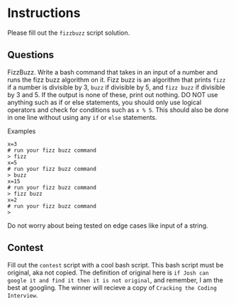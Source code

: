 # Instructions
Please fill out the `fizzbuzz` script solution. 

## Questions

FizzBuzz. Write a bash command that takes in an input of a number and runs the fizz buzz algorithm on it.
Fizz buzz is an algorithm that prints `fizz` if a number is divisible by 3, `buzz` if divisible by 5,
and `fizz buzz` if divisible by 3 and 5. If the output is none of these, print out nothing. DO NOT
use anything such as if or else statements, you should only use logical operators and check for
conditions such as `x % 5`. This should also be done in one line without using
any `if` or `else` statements. 

Examples
```
x=3
# run your fizz buzz command
> fizz
x=5
# run your fizz buzz command
> buzz
x=15
# run your fizz buzz command
> fizz buzz
x=2 
# run your fizz buzz command
>
```
Do not worry about being tested on edge cases like input of a string.

## Contest
Fill out the `contest` script with a cool bash script. This bash script must be original, aka not copied. The definition of original here is `if Josh can google it and find it then it is not original`, and remember, I am the best at googling. The winner will recieve a copy of `Cracking the Coding Interview`.
